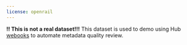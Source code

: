 ```yaml
---
license: openrail
---
```


**‼️ This is not a real dataset!‼️** This dataset is used to demo using Hub [webooks](https://huggingface.co/docs/hub/webhooks) to automate metadata quality review. 